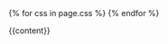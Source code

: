 <!DOCTYPE html>
<html xmlns="http://www.w3.org/1999/xhtml" xml:lang="en" lang="pt-pt">
<head>
  <meta http-equiv="content-type" content="text/html; charset=utf-8" />
  <title>(in)conception</title>
  <meta name="author" content="Tony Tam" />

  <!-- syntax highlighting CSS -->
  <link rel="stylesheet" href="/assets/css/common.css" type="text/css" />
  <link rel="stylesheet" href="/assets/css/default.css" type="text/css" />
  {% for css in page.css %}
    <link rel="stylesheet" href="{{css}}" type="text/css" />
  {% endfor %}
</head>

<body>

<!-- ClickTale Top -->
<!-- /ClickTale Top -->

{{content}}

<!-- ClickTale Bottom -->
<!-- /ClickTale Bottom -->

<!-- Google Analytics -->
<script type="text/javascript">

  var _gaq = _gaq || [];
  _gaq.push(['_setAccount', 'UA-39386601-1']);
  _gaq.push(['_setDomainName', 'islandofatlas.net']);
  _gaq.push(['_trackPageview']);

  (function() {
    var ga = document.createElement('script'); ga.type = 'text/javascript'; ga.async = true;
    ga.src = ('https:' == document.location.protocol ? 'https://ssl' : 'http://www') + '.google-analytics.com/ga.js';
    var s = document.getElementsByTagName('script')[0]; s.parentNode.insertBefore(ga, s);
  })();

</script>
<!-- /Google Analytics -->

</body>
</html>
